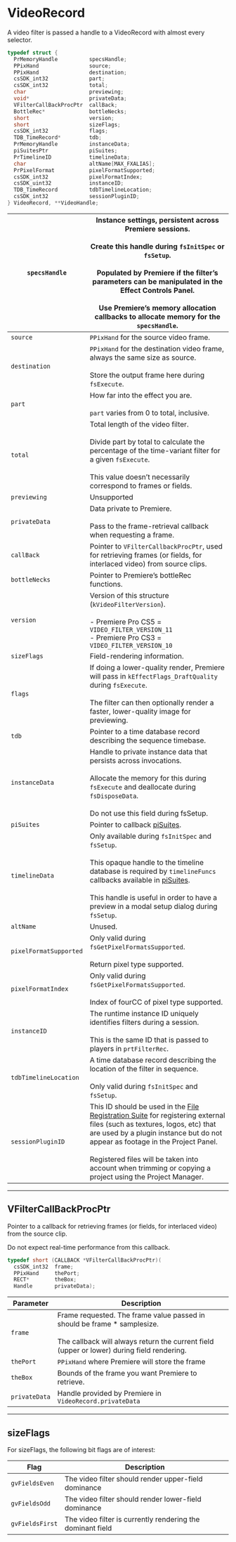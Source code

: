 # VideoRecord

A video filter is passed a handle to a VideoRecord with almost every selector.

```cpp
typedef struct {
  PrMemoryHandle          specsHandle;
  PPixHand                source;
  PPixHand                destination;
  csSDK_int32             part;
  csSDK_int32             total;
  char                    previewing;
  void*                   privateData;
  VFilterCallBackProcPtr  callBack;
  BottleRec*              bottleNecks;
  short                   version;
  short                   sizeFlags;
  csSDK_int32             flags;
  TDB_TimeRecord*         tdb;
  PrMemoryHandle          instanceData;
  piSuitesPtr             piSuites;
  PrTimelineID            timelineData;
  char                    altName[MAX_FXALIAS];
  PrPixelFormat           pixelFormatSupported;
  csSDK_int32             pixelFormatIndex;
  csSDK_uint32            instanceID;
  TDB_TimeRecord          tdbTimelineLocation;
  csSDK_int32             sessionPluginID;
} VideoRecord, **VideoHandle;
```

| `specsHandle`          | Instance settings, persistent across Premiere sessions.<br/><br/>Create this handle during `fsInitSpec` or `fsSetup`.<br/><br/>Populated by Premiere if the filter’s parameters can be manipulated in the Effect Controls Panel.<br/><br/>Use Premiere’s memory allocation callbacks to allocate memory for the `specsHandle`.                                                                                      |
|------------------------|---------------------------------------------------------------------------------------------------------------------------------------------------------------------------------------------------------------------------------------------------------------------------------------------------------------------------------------------------------------------------------------------------------------------|
| `source`               | `PPixHand` for the source video frame.                                                                                                                                                                                                                                                                                                                                                                              |
| `destination`          | `PPixHand` for the destination video frame, always the same size as source.<br/><br/>Store the output frame here during `fsExecute`.                                                                                                                                                                                                                                                                                |
| `part`                 | How far into the effect you are.<br/><br/>`part` varies from 0 to total, inclusive.                                                                                                                                                                                                                                                                                                                                 |
| `total`                | Total length of the video filter.<br/><br/>Divide part by total to calculate the percentage of the time-variant filter for a given `fsExecute`.<br/><br/>This value doesn’t necessarily correspond to frames or fields.                                                                                                                                                                                             |
| `previewing`           | Unsupported                                                                                                                                                                                                                                                                                                                                                                                                         |
| `privateData`          | Data private to Premiere.<br/><br/>Pass to the frame-retrieval callback when requesting a frame.                                                                                                                                                                                                                                                                                                                    |
| `callBack`             | Pointer to `VFilterCallbackProcPtr`, used for retrieving frames (or fields, for interlaced video) from source clips.                                                                                                                                                                                                                                                                                                |
| `bottleNecks`          | Pointer to Premiere’s bottleRec functions.                                                                                                                                                                                                                                                                                                                                                                          |
| `version`              | Version of this structure (`kVideoFilterVersion`).<br/><br/>- Premiere Pro CS5 = `VIDEO_FILTER_VERSION_11`<br/>- Premiere Pro CS3 = `VIDEO_FILTER_VERSION_10`                                                                                                                                                                                                                                                       |
| `sizeFlags`            | Field-rendering information.                                                                                                                                                                                                                                                                                                                                                                                        |
| `flags`                | If doing a lower-quality render, Premiere will pass in `kEffectFlags_DraftQuality` during `fsExecute`.<br/><br/>The filter can then optionally render a faster, lower-quality image for previewing.                                                                                                                                                                                                                 |
| `tdb`                  | Pointer to a time database record describing the sequence timebase.                                                                                                                                                                                                                                                                                                                                                 |
| `instanceData`         | Handle to private instance data that persists across invocations.<br/><br/>Allocate the memory for this during `fsExecute` and deallocate during `fsDisposeData`.<br/><br/>Do not use this field during fsSetup.                                                                                                                                                                                                    |
| `piSuites`             | Pointer to callback [piSuites](../universals/legacy-callback-suites.md#universals-legacy-callback-suites-pisuites).                                                                                                                                                                                                                                                                                                 |
| `timelineData`         | Only available during `fsInitSpec` and `fsSetup`.<br/><br/>This opaque handle to the timeline database is required by `timelineFuncs` callbacks available in [piSuites](../universals/legacy-callback-suites.md#universals-legacy-callback-suites-pisuites).<br/><br/>This handle is useful in order to have a preview in a modal setup dialog during `fsSetup`.                                                    |
| `altName`              | Unused.                                                                                                                                                                                                                                                                                                                                                                                                             |
| `pixelFormatSupported` | Only valid during `fsGetPixelFormatsSupported`.<br/><br/>Return pixel type supported.                                                                                                                                                                                                                                                                                                                               |
| `pixelFormatIndex`     | Only valid during `fsGetPixelFormatsSupported`.<br/><br/>Index of fourCC of pixel type supported.                                                                                                                                                                                                                                                                                                                   |
| `instanceID`           | The runtime instance ID uniquely identifies filters during a session.<br/><br/>This is the same ID that is passed to players in `prtFilterRec`.                                                                                                                                                                                                                                                                     |
| `tdbTimelineLocation`  | A time database record describing the location of the filter in sequence.<br/><br/>Only valid during `fsInitSpec` and `fsSetup`.                                                                                                                                                                                                                                                                                    |
| `sessionPluginID`      | This ID should be used in the [File Registration Suite](../universals/sweetpea-suites.md#universals-sweetpea-suites-file-registration-suite) for registering external files (such as textures, logos, etc) that are used by a plugin instance but do not appear as footage in the Project Panel.<br/><br/>Registered files will be taken into account when trimming or copying a project using the Project Manager. |

---

## VFilterCallBackProcPtr

Pointer to a callback for retrieving frames (or fields, for interlaced video) from the source clip.

Do not expect real-time performance from this callback.

```cpp
typedef short (CALLBACK *VFilterCallBackProcPtr)(
  csSDK_int32  frame;
  PPixHand     thePort;
  RECT*        theBox;
  Handle       privateData);
```

| **Parameter**   | **Description**                                                                                                                                                               |
|-----------------|-------------------------------------------------------------------------------------------------------------------------------------------------------------------------------|
| `frame`         | Frame requested. The frame value passed in should be frame \* samplesize.<br/><br/>The callback will always return the current field (upper or lower) during field rendering. |
| `thePort`       | `PPixHand` where Premiere will store the frame                                                                                                                                |
| `theBox`        | Bounds of the frame you want Premiere to retrieve.                                                                                                                            |
| `privateData`   | Handle provided by Premiere in `VideoRecord.privateData`                                                                                                                      |

---

## sizeFlags

For sizeFlags, the following bit flags are of interest:

| **Flag**        | **Description**                                            |
|-----------------|------------------------------------------------------------|
| `gvFieldsEven`  | The video filter should render upper-field dominance       |
| `gvFieldsOdd`   | The video filter should render lower-field dominance       |
| `gvFieldsFirst` | The video filter is currently rendering the dominant field |
